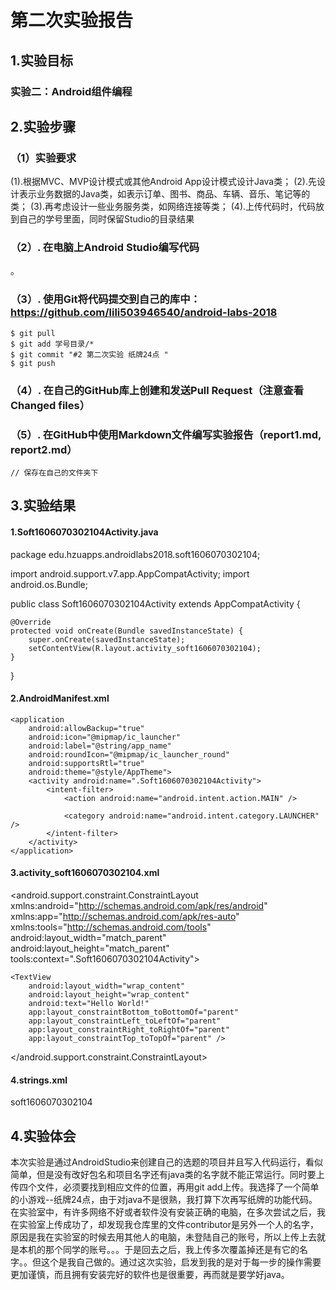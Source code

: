 # 第二次实验报告  

## 1.实验目标
### 实验二：Android组件编程

## 2.实验步骤

### （1）实验要求
(1).根据MVC、MVP设计模式或其他Android App设计模式设计Java类；
(2).先设计表示业务数据的Java类，如表示订单、图书、商品、车辆、音乐、笔记等的类；
(3).再考虑设计一些业务服务类，如网络连接等类；
(4).上传代码时，代码放到自己的学号里面，同时保留Studio的目录结果

### （2）. 在电脑上Android Studio编写代码  
。

### （3）. 使用Git将代码提交到自己的库中：https://github.com/lili503946540/android-labs-2018   
```  
$ git pull
$ git add 学号目录/*
$ git commit "#2 第二次实验 纸牌24点 "
$ git push
```  

### （4）. 在自己的GitHub库上创建和发送Pull Request（注意查看Changed files）  

### （5）. 在GitHub中使用Markdown文件编写实验报告（report1.md, report2.md）  
```  
// 保存在自己的文件夹下
```  

## 3.实验结果

#### 1.Soft1606070302104Activity.java

package edu.hzuapps.androidlabs2018.soft1606070302104;

import android.support.v7.app.AppCompatActivity;
import android.os.Bundle;

public class Soft1606070302104Activity extends AppCompatActivity {

    @Override
    protected void onCreate(Bundle savedInstanceState) {
        super.onCreate(savedInstanceState);
        setContentView(R.layout.activity_soft1606070302104);
    }
}

#### 2.AndroidManifest.xml

<?xml version="1.0" encoding="utf-8"?>
<manifest xmlns:android="http://schemas.android.com/apk/res/android"
    package="edu.hzuapps.androidlabs2018.soft1606070302104">

    <application
        android:allowBackup="true"
        android:icon="@mipmap/ic_launcher"
        android:label="@string/app_name"
        android:roundIcon="@mipmap/ic_launcher_round"
        android:supportsRtl="true"
        android:theme="@style/AppTheme">
        <activity android:name=".Soft1606070302104Activity">
            <intent-filter>
                <action android:name="android.intent.action.MAIN" />

                <category android:name="android.intent.category.LAUNCHER" />
            </intent-filter>
        </activity>
    </application>

</manifest>

#### 3.activity_soft1606070302104.xml

<?xml version="1.0" encoding="utf-8"?>
<android.support.constraint.ConstraintLayout 
    xmlns:android="http://schemas.android.com/apk/res/android"  
    xmlns:app="http://schemas.android.com/apk/res-auto"
    xmlns:tools="http://schemas.android.com/tools"
    android:layout_width="match_parent"
    android:layout_height="match_parent"
    tools:context=".Soft1606070302104Activity">

    <TextView
        android:layout_width="wrap_content"
        android:layout_height="wrap_content"
        android:text="Hello World!"
        app:layout_constraintBottom_toBottomOf="parent"
        app:layout_constraintLeft_toLeftOf="parent"
        app:layout_constraintRight_toRightOf="parent"
        app:layout_constraintTop_toTopOf="parent" />

</android.support.constraint.ConstraintLayout>

#### 4.strings.xml

<resources> 
    <string name="app_name">soft1606070302104</string>
</resources>

## 4.实验体会
本次实验是通过AndroidStudio来创建自己的选题的项目并且写入代码运行，看似简单，但是没有改好包名和项目名字还有java类的名字就不能正常运行。同时要上传四个文件，必须要找到相应文件的位置，再用git add上传。我选择了一个简单的小游戏--纸牌24点，由于对java不是很熟，我打算下次再写纸牌的功能代码。在实验室中，有许多网络不好或者软件没有安装正确的电脑，在多次尝试之后，我在实验室上传成功了，却发现我仓库里的文件contributor是另外一个人的名字，原因是我在实验室的时候去用其他人的电脑，未登陆自己的账号，所以上传上去就是本机的那个同学的账号。。。于是回去之后，我上传多次覆盖掉还是有它的名字。。但这个是我自己做的。通过这次实验，启发到我的是对于每一步的操作需要更加谨慎，而且拥有安装完好的软件也是很重要，再而就是要学好java。

